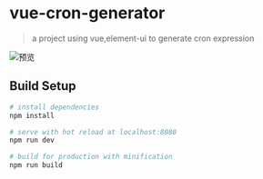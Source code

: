 # vue-cron-generator

> a project using vue,element-ui to generate cron expression

![预览](https://raw.githubusercontent.com/ldang264/vue-cron-generator/master/resources/snapshot.png)

## Build Setup

``` bash
# install dependencies
npm install

# serve with hot reload at localhost:8080
npm run dev

# build for production with minification
npm run build
```

